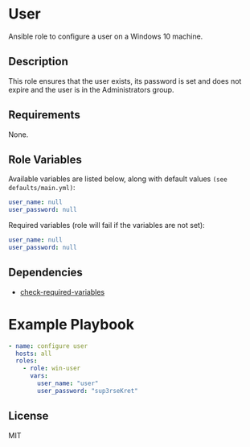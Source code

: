 # User
Ansible role to configure a user on a Windows 10 machine.

## Description
This role ensures that the user exists, its password is set and does not expire and the user is in the Administrators group.

## Requirements
None.

## Role Variables
Available variables are listed below, along with default values `(see defaults/main.yml)`:
```yaml
user_name: null
user_password: null
```
Required variables (role will fail if the variables are not set):
```yaml
user_name: null
user_password: null
```

## Dependencies
* [check-required-variables](https://github.com/artcom/ansible-role-check-required-variables)

# Example Playbook
```yaml
- name: configure user
  hosts: all
  roles:
    - role: win-user
      vars:
        user_name: "user"
        user_password: "sup3rseKret"
```

## License
MIT
